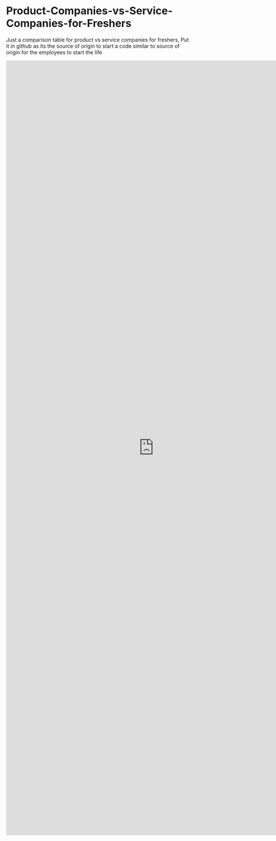 # Product-Companies-vs-Service-Companies-for-Freshers
Just a comparison table for product vs service companies for freshers, Put it in github as its the source of origin to start a code similar to source of origin for the employees to start the life

<embed src="https://github.com/krishnakumarsekar/Product-Companies-vs-Service-Companies-for-Freshers/blob/master/Prodct%20Vs%20Service%20Companies.pdf" width="800px" height="2100px" />

